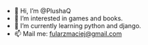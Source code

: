 - 👋 Hi, I’m @PlushaQ
- 👀 I’m interested in games and books. 
- 🌱 I’m currently learning python and django.
- 📫 Mail me: fularzmaciej@gmail.com

<!---
PlushaQ/PlushaQ is a ✨ special ✨ repository because its `README.md` (this file) appears on your GitHub profile.
You can click the Preview link to take a look at your changes.
--->
